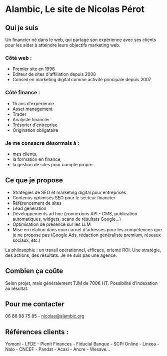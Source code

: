 # Alambic, Le site de Nicolas Pérot

## Qui je suis

Un financier né dans le web, qui partage son expérience avec ses clients pour les aider à atteindre leurs objectifs marketing web.

### Côté web : 

- Premier site en 1996
- Editeur de sites d'affiliation depuis 2008
- Conseil en marketing digital comme activité principale depuis 2007

### Côté finance : 

- 15 ans d'expérience
- Asset management
- Trader
- Analyste financier
- Trésorier d'entreprise
- Origination obligataire

### Je me consacre désormais à :

- mes clients,
- la formation en finance,
- la gestion de sites pour compte propre.

## Ce que je propose

- Stratégies de SEO et marketing digital pour entreprises
- Contenus optimisés SEO pour le secteur financier
- Référencement de sites
- Lead generation
- Développements ad hoc (connexions API - CMS, publication automatiques, widgets, scans de résultats Google...)
- Optimisation de présence sur les LLM
- Mise en relation dans mon carnet d'adresses pour les compétences que je ne propose pas (Google Ads, rédaction généraliste premium, réseaux sociaux, etc.)

La philosophie : un travail opérationnel, efficace, orienté ROI. 
Une stratégie, des actions, des résultats.
Je ne suis pas une agence.

## Combien ça coûte

Selon projet, mais généralement TJM de 700€ HT. Possibilité d'indexation au résultat.

## Pour me contacter

06 66 98 75 85 - nicolas@alambic.org

## Références clients : 
Yomoni - LFDE - Plenit Finances - Fiducial Banque - SCPI Online - Linxea - Nalo - CNCEF - Pandat - Acasi - Ancre - Wesave...
